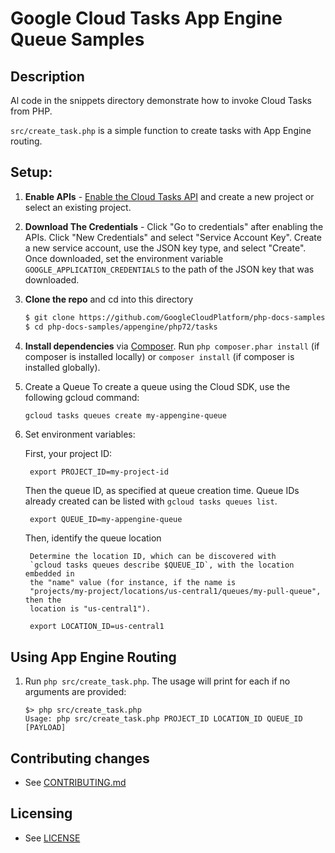 # Google Cloud Tasks App Engine Queue Samples

## Description

Al code in the snippets directory demonstrate how to invoke Cloud Tasks from PHP.

`src/create_task.php` is a simple function to create tasks with App Engine routing.

## Setup:

1.  **Enable APIs** - [Enable the Cloud Tasks API](https://console.cloud.google.com/flows/enableapi?apiid=cloudtasks)
    and create a new project or select an existing project.
2.  **Download The Credentials** - Click "Go to credentials" after enabling the APIs. Click "New Credentials"
    and select "Service Account Key". Create a new service account, use the JSON key type, and
    select "Create". Once downloaded, set the environment variable `GOOGLE_APPLICATION_CREDENTIALS`
    to the path of the JSON key that was downloaded.
3.  **Clone the repo** and cd into this directory

    ```sh
    $ git clone https://github.com/GoogleCloudPlatform/php-docs-samples
    $ cd php-docs-samples/appengine/php72/tasks
    ```
4.  **Install dependencies** via [Composer](http://getcomposer.org/doc/00-intro.md).
    Run `php composer.phar install` (if composer is installed locally) or `composer install`
    (if composer is installed globally).
5.  Create a Queue
    To create a queue using the Cloud SDK, use the following gcloud command:
    ```sh
    gcloud tasks queues create my-appengine-queue
    ```
6. Set environment variables:

    First, your project ID:

        export PROJECT_ID=my-project-id

    Then the queue ID, as specified at queue creation time. Queue IDs already
    created can be listed with `gcloud tasks queues list`.

        export QUEUE_ID=my-appengine-queue

    Then, identify the queue location

        Determine the location ID, which can be discovered with
        `gcloud tasks queues describe $QUEUE_ID`, with the location embedded in
        the "name" value (for instance, if the name is
        "projects/my-project/locations/us-central1/queues/my-pull-queue", then the
        location is "us-central1").

        export LOCATION_ID=us-central1

## Using App Engine Routing
1. Run `php src/create_task.php`. The usage will print for each if no arguments are provided:

    ```
    $> php src/create_task.php
    Usage: php src/create_task.php PROJECT_ID LOCATION_ID QUEUE_ID [PAYLOAD]
    ```

## Contributing changes

* See [CONTRIBUTING.md](../../CONTRIBUTING.md)

## Licensing

* See [LICENSE](../../LICENSE)
